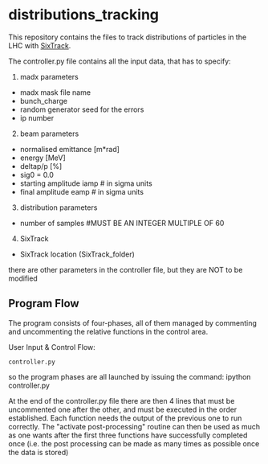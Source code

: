 distributions_tracking
======================

This repository contains the files to track distributions of particles in the LHC with [SixTrack](http://sixtrack.web.cern.ch/SixTrack/).

The controller.py file contains all the input data, that has to specify:

1. madx parameters
  * madx mask file name
  * bunch_charge
  * random generator seed for the errors
  * ip number
2. beam parameters 
  * normalised emittance [m*rad]
  * energy [MeV]
  * deltap/p [%]
  * sig0 = 0.0
  * starting amplitude iamp # in sigma units
  * final amplitude eamp # in sigma units
3. distribution parameters
  * number of samples #MUST BE AN INTEGER MULTIPLE OF 60
4. SixTrack
  * SixTrack location (SixTrack_folder)

there are other parameters in the controller file, but they are NOT to be modified

Program Flow
---

The program consists of four-phases, all of them managed by commenting and uncommenting the relative functions in the control area.

User Input & Control Flow: <pre><code>controller.py</code></pre>

so the program phases are all launched by issuing the command: ipython controller.py



At the end of the controller.py file there are then 4 lines that must be uncommented one after the other, and must be executed in the order established. Each function needs the output of the previous one to run correctly.
The "activate post-processing" routine can then be used as much as one wants after the first three functions have successfully completed once (i.e. the post processing can be made as many times as possible once the data is stored)
